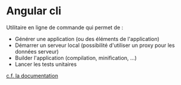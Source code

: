 # Angular cli

Utilitaire en ligne de commande qui permet de :
- Générer une application (ou des éléments de l'application)
- Démarrer un serveur local (possibilité d'utiliser un proxy pour les données serveur)
- Builder l'application (compilation, minification, ...)
- Lancer les tests unitaires

[c.f. la documentation](https://github.com/angular/angular-cli/tree/master/docs/documentation)